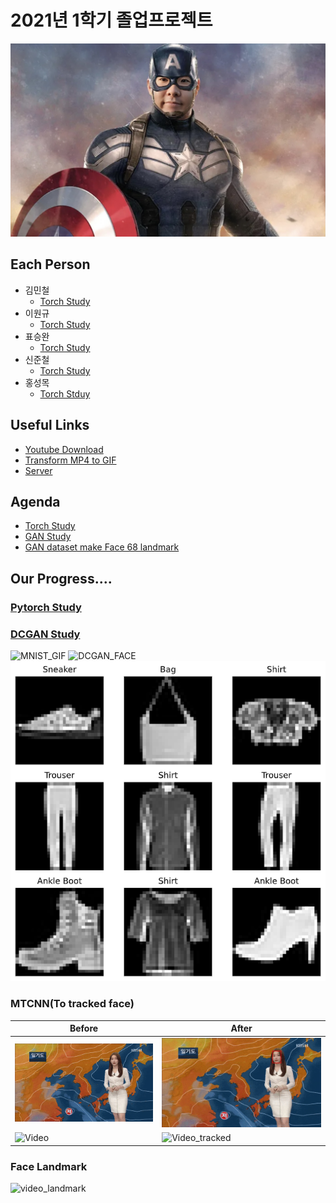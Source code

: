 
# 2021년 1학기 졸업프로젝트

![CaptinGyu_logo](img/CaptinGyu_logo.jpg)
## Each Person
- 김민철
  - [Torch Study](https://github.com/alscjf909/torch_GAN)
- 이원규
  - [Torch Study](https://github.com/dnjsrb0710/Deep-learning-pytoch-)
- 표승완
  - [Torch Study](https://github.com/ghtydnty1/pytorch)
- 신준철
  - [Torch Study](https://github.com/ewsn1593?tab=repositories)
- 홍성목
  - [Torch Stduy](https://github.com/swff07183)
## Useful Links  
- [Youtube Download](https://ko.savefrom.net/1-%EC%9C%A0%ED%8A%9C%EB%B8%8C-%EB%B9%84%EB%94%94%EC%98%A4-%EB%8B%A4%EC%9A%B4%EB%A1%9C%EB%93%9C-%ED%95%98%EB%8A%94-%EB%B0%A9%EB%B2%95.html)
- [Transform MP4 to GIF](https://ezgif.com/)
- [Server](/server/server.md)


## Agenda  
- [Torch Study](https://github.com/KNU-BrainAI-Capstone2021/CaptainGyu/tree/main/torch_train)
- [GAN Study](https://github.com/KNU-BrainAI-Capstone2021/CaptainGyu/tree/main/paper)
- [GAN dataset make Face 68 landmark](https://github.com/KNU-BrainAI-Capstone2021/CaptainGyu/tree/main/facent-pytorch)



## Our Progress....

### [Pytorch Study](https://github.com/KNU-BrainAI-Capstone2021/CaptainGyu/tree/main/vanila_gan)  

### [DCGAN Study](https://github.com/KNU-BrainAI-Capstone2021/CaptainGyu/blob/main/paper/1511.06434.pdf)



![MNIST_GIF](./img/generator_images.gif)
![DCGAN_FACE](./img/video_dcgan.gif)  
![Torch_Study](./img/FashionMNIST.png)
　  

### MTCNN(To tracked face)  
  
|Before|After|
|------|---|
|![Video](img/video.gif)  |![Video_tracked](/img/video_tracked.gif)|
|![Video](img/vidoe_news.gif)|![Video_tracked](img/video_news_tracked.gif)|

### Face Landmark

![video_landmark](img/video_landmark.gif)